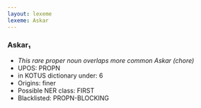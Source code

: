 ```yaml
---
layout: lexeme
lexeme: Askar
---
```


###  Askar₁

* _This rare proper noun overlaps more common *Askar* (chore)_
* UPOS:  PROPN
* in KOTUS dictionary under:  6
* Origins: finer 
* Possible NER class:  FIRST
* Blacklisted:  PROPN-BLOCKING

